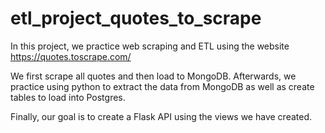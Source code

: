 # etl_project_quotes_to_scrape

In this project, we practice web scraping and ETL using the website https://quotes.toscrape.com/

We first scrape all quotes and then load to MongoDB. Afterwards, we practice using python to extract the data from MongoDB as well as create tables to load into Postgres.

Finally, our goal is to create a Flask API using the views we have created.
